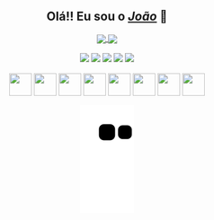<div align="center">
  <h2>Olá!! Eu sou o <a href="https://www.linkedin.com/in/joaofbr1/"><i>João</i></a> 🧐</h2>
</div>

<div align="center">
  <a href="https://github.com/Joaoxxzy/">
    <img height="150" align="center" src="https://github-readme-stats.vercel.app/api?username=Joaoxxzy&theme=midnight-purple&show_icons=true" />
  </a>
  <a href="https://github.com/Joaoxxzy/">
    <img height="150" align="center" src="https://github-readme-stats.vercel.app/api/top-langs/?username=Joaoxxzy&theme=midnight-purple&layout=compact" />
  </a>
 </div>
 <br>
 <div align="center">
  <a href="https://api.whatsapp.com/send?phone=5524999203432&text=" target="_blank"><img src="https://img.shields.io/badge/WhatsApp-25D366?style=for-the-badge&logo=whatsapp&logoColor=white" target="_blank"></a>
  <a href="https://www.instagram.com/fbr_joao/" target="_blank"><img src="https://img.shields.io/badge/Instagram-E4405F?style=for-the-badge&logo=instagram&logoColor=white" target="_blank"></a>
  <a href="https://www.linkedin.com/in/joaofbr1/" target="_blank"><img src="https://img.shields.io/badge/LinkedIn-0077B5?style=for-the-badge&logo=linkedin&logoColor=white" target="_blank"></a>
  <a href="mailto:joaopedrofbr1@gmail.com" target="_blank"><img src="https://img.shields.io/badge/Gmail-D14836?style=for-the-badge&logo=gmail&logoColor=white" target="_blank"></a>
  <a href="https://github.com/Joaoxxzy" target="_blank"><img src="https://img.shields.io/badge/GitHub-100000?style=for-the-badge&logo=github&logoColor=white" target="_blank"></a>
 </div>
 <br>
  <div align="center">
  <img height="40" width="40" src="https://cdn.jsdelivr.net/gh/devicons/devicon/icons/html5/html5-plain.svg"/>
  <img height="40" width="40" src="https://cdn.jsdelivr.net/gh/devicons/devicon/icons/css3/css3-plain.svg"/>
  <img height="40" width="40" src="https://cdn.jsdelivr.net/gh/devicons/devicon/icons/javascript/javascript-plain.svg"/>
  <img height="40" width="40" src="https://cdn.jsdelivr.net/gh/devicons/devicon/icons/github/github-original.svg"/>
  <img height="40" width="40" src="https://cdn.jsdelivr.net/gh/devicons/devicon/icons/mysql/mysql-original.svg"/>
  <img height="40" width="40" src="https://cdn.jsdelivr.net/gh/devicons/devicon/icons/bootstrap/bootstrap-plain.svg"/>
  <img height="40" width="40" src="https://cdn.jsdelivr.net/gh/devicons/devicon/icons/jquery/jquery-original.svg"/>
  <img height="40" width="40" src="https://cdn.jsdelivr.net/gh/devicons/devicon/icons/canva/canva-original.svg"/>
  </div>
  
<div align="center">
  
  ![Snake animation](https://github.com/Joaoxxzy/Joaoxxzy/blob/output/github-contribution-grid-snake.svg)
  
</div>

